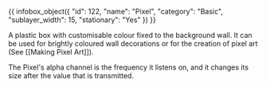 {{ infobox_object({
	"id": 122,
	"name": "Pixel",
	"category": "Basic",
	"sublayer_width": 15,
	"stationary": "Yes"
}) }}

A plastic box with customisable colour fixed to the background wall. It can be used for brightly coloured wall decorations or for the creation of pixel art (See [[Making Pixel Art]]).

The Pixel's alpha channel is the frequency it listens on, and it changes its size after the value that is transmitted.

